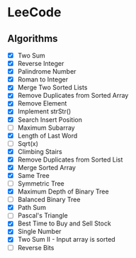 # LeeCode

## Algorithms

- [X] Two Sum
- [X] Reverse Integer
- [X] Palindrome Number
- [X] Roman to Integer
- [X] Merge Two Sorted Lists
- [X] Remove Duplicates from Sorted Array
- [X] Remove Element
- [X] Implement strStr()
- [X] Search Insert Position
- [ ] Maximum Subarray
- [X] Length of Last Word
- [ ] Sqrt(x)
- [X] Climbing Stairs
- [X] Remove Duplicates from Sorted List
- [X] Merge Sorted Array
- [X] Same Tree
- [ ] Symmetric Tree
- [X] Maximum Depth of Binary Tree
- [ ] Balanced Binary Tree
- [X] Path Sum
- [ ] Pascal's Triangle
- [X] Best Time to Buy and Sell Stock
- [X] Single Number
- [X] Two Sum II - Input array is sorted
- [ ] Reverse Bits
